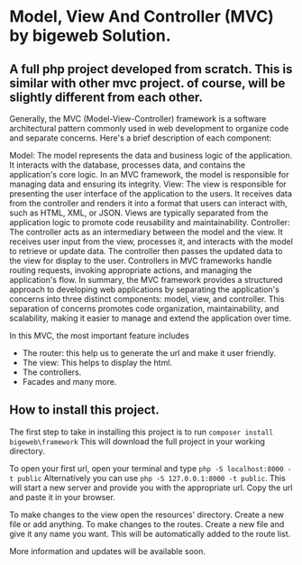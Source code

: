 # Model, View And Controller (MVC) by bigeweb Solution.


## A full php project developed from scratch. This is similar with other mvc project. of course, will be slightly different from each other.

Generally, the MVC (Model-View-Controller) framework is a software architectural pattern commonly used in web development to organize code and separate concerns. Here's a brief description of each component:

Model: The model represents the data and business logic of the application. It interacts with the database, processes data, and contains the application's core logic. In an MVC framework, the model is responsible for managing data and ensuring its integrity.
View: The view is responsible for presenting the user interface of the application to the users. It receives data from the controller and renders it into a format that users can interact with, such as HTML, XML, or JSON. Views are typically separated from the application logic to promote code reusability and maintainability.
Controller: The controller acts as an intermediary between the model and the view. It receives user input from the view, processes it, and interacts with the model to retrieve or update data. The controller then passes the updated data to the view for display to the user. Controllers in MVC frameworks handle routing requests, invoking appropriate actions, and managing the application's flow.
In summary, the MVC framework provides a structured approach to developing web applications by separating the application's concerns into three distinct components: model, view, and controller. This separation of concerns promotes code organization, maintainability, and scalability, making it easier to manage and extend the application over time.

In this MVC, the most important feature includes
* The router: this help us to generate the url and make it user friendly.
* The view: This helps to display the html.
* The controllers.
* Facades and many more.


## How to install this project.
The first step to take in installing this project is to 
run `composer install bigeweb\framework`
This will download the full project in your working directory.

To open your first url, open your terminal and type `php -S localhost:8000 -t public`
Alternatively you can use `php -S 127.0.0.1:8000 -t public`. This will start a new server and provide
you with the appropriate url. Copy the url and paste it in your browser.

To make changes to the view open the resources' directory. Create a new file or add anything.
To make changes to the routes. Create a new file and give it any name you want. This will be automatically
added to the route list.

More information and updates will be available soon.